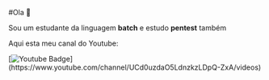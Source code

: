 #Ola 👋

Sou um estudante da linguagem **batch** e estudo **pentest** também 

Aqui esta meu canal do Youtube:

[![Youtube Badge](https://img.shields.io/badge/-Youtube-FF0000?style=flat-square&labelColor=FF0000&logo=youtube&logoColor=white&link(https://www.youtube.com/channel/UCd0uzdaO5LdnzkzLDpQ-ZxA/videos))](https://www.youtube.com/channel/UCd0uzdaO5LdnzkzLDpQ-ZxA/videos)
